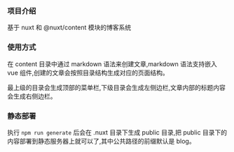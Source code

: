 ### 项目介绍

基于 nuxt 和 @nuxt/content 模块的博客系统

### 使用方式

在 content 目录中通过 markdown 语法来创建文章,markdown 语法支持嵌入 vue 组件,创建的文章会按照目录结构生成对应的页面结构。   

最上级的目录会生成顶部的菜单栏,下级目录会生成左侧边栏,文章内部的标题内容会生成右侧边栏。

### 静态部署

执行  ```npm run generate``` 后会在 .nuxt 目录下生成 public 目录,把 public 目录下的内容部署到静态服务器上就可以了,其中公共路径的前缀默认是 blog。